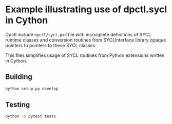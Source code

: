 # Example illustrating use of dpctl.sycl in Cython

Dpctl include `dpctl/sycl.pxd` file with incomplete definitions
of SYCL runtime classes and conversion routines from SYCLInterface
library opaque pointers to pointers to these SYCL classes.

This files simplifies usage of SYCL routines from Python extensions
written in Cython.

## Building

```bash
python setup.py develop
```

## Testing

```bash
python -m pytest tests
```

